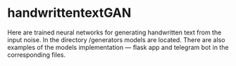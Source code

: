 # handwrittentextGAN

Here are trained neural networks for generating handwritten text from the input noise. 
In the directory /generators models are located. 
There are also examples of the models implementation — flask app and telegram bot in the corresponding files.
